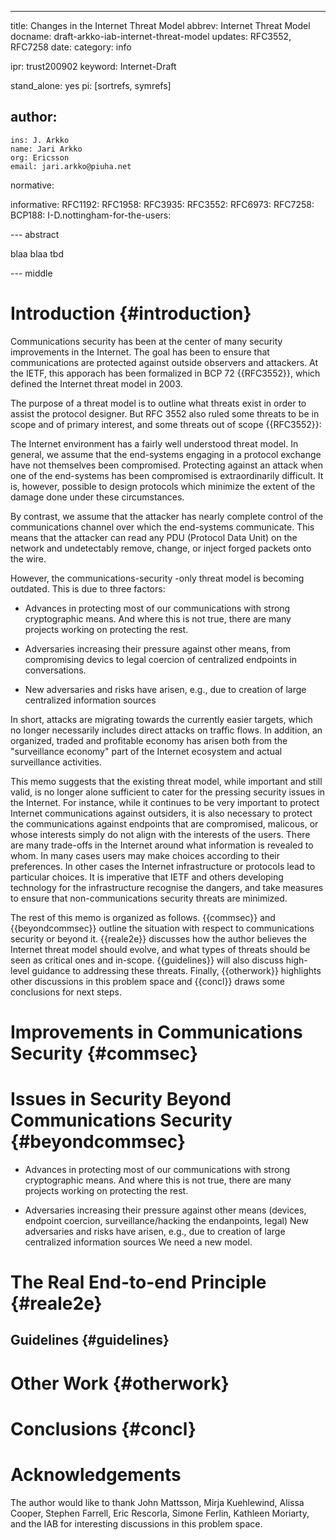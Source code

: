 ---
title: Changes in the Internet Threat Model
abbrev: Internet Threat Model
docname: draft-arkko-iab-internet-threat-model
updates: RFC3552, RFC7258
date:
category: info

ipr: trust200902
keyword: Internet-Draft

stand_alone: yes
pi: [sortrefs, symrefs]

author:
  -
    ins: J. Arkko
    name: Jari Arkko
    org: Ericsson
    email: jari.arkko@piuha.net

normative:

informative:
  RFC1192:
  RFC1958:
  RFC3935: 
  RFC3552:
  RFC6973:
  RFC7258:
  BCP188:
  I-D.nottingham-for-the-users:

--- abstract

blaa blaa tbd

--- middle

# Introduction {#introduction}

Communications security has been at the center of many security improvements in the Internet. The goal has been to ensure that communications are protected against outside observers and attackers. At the IETF, this apporach has been formalized in BCP 72 {{RFC3552}}, which defined the Internet threat model in 2003.

The purpose of a threat model is to outline what threats exist in order to assist the protocol designer. But RFC 3552 also ruled some threats to be in scope and of primary interest, and some threats out of scope {{RFC3552}}:

   The Internet environment has a fairly well understood threat model.
   In general, we assume that the end-systems engaging in a protocol
   exchange have not themselves been compromised.  Protecting against an
   attack when one of the end-systems has been compromised is
   extraordinarily difficult.  It is, however, possible to design
   protocols which minimize the extent of the damage done under these
   circumstances.

   By contrast, we assume that the attacker has nearly complete control
   of the communications channel over which the end-systems communicate.
   This means that the attacker can read any PDU (Protocol Data Unit) on
   the network and undetectably remove, change, or inject forged packets
   onto the wire. 

However, the communications-security -only threat model is becoming outdated. This is due to three factors:

* Advances in protecting most of our communications with strong cryptographic means. And where this is not true, there are many projects working on protecting the rest.

* Adversaries increasing their pressure against other means, from compromising devics to legal coercion of centralized endpoints in conversations.

* New adversaries and risks have arisen, e.g., due to creation of large centralized information sources

In short, attacks are migrating towards the currently easier targets, which no longer necessarily includes direct attacks on traffic flows. In addition, an organized, traded and profitable economy has arisen both from the "surveillance economy" part of the Internet ecosystem and actual surveillance activities.

This memo suggests that the existing threat model, while important and still valid, is no longer alone sufficient to cater for the pressing security issues in the Internet. For instance, while it continues to be very important to protect Internet communications against outsiders, it is also necessary to protect the communications against endpoints that are compromised, malicous, or whose interests simply do not align with the interests of the users. There are many trade-offs in the Internet around what information is revealed to whom. In many cases users may make choices according to their preferences. In other cases the Internet infrastructure or protocols lead to particular choices. It is imperative that IETF and others developing technology for the infrastructure recognise the dangers, and take measures to ensure that non-communications security threats are minimized.

The rest of this memo is organized as follows. {{commsec}} and {{beyondcommsec}} outline the situation with respect to communications security or beyond it. {{reale2e}} discusses how the author believes the Internet threat model should evolve, and what types of threats should be seen as critical ones and in-scope. {{guidelines}} will also discuss high-level guidance to addressing these threats. Finally, {{otherwork}} highlights other discussions in this problem space and {{concl}} draws some conclusions for next steps.

# Improvements in Communications Security {#commsec}

# Issues in Security Beyond Communications Security {#beyondcommsec}

* Advances in protecting most of our communications with strong cryptographic means. And where this is not true, there are many projects working on protecting the rest.

* Adversaries increasing their pressure against other means (devices, endpoint coercion, surveillance/hacking the endanpoints, legal)
New adversaries and risks have arisen, e.g., due to creation of large centralized information sources
We need a new model.



# The Real End-to-end Principle {#reale2e}

## Guidelines {#guidelines}

# Other Work {#otherwork}

# Conclusions {#concl}

# Acknowledgements

The author would like to thank John Mattsson, Mirja Kuehlewind, Alissa Cooper, Stephen Farrell, Eric Rescorla, Simone Ferlin, Kathleen Moriarty, and the IAB for interesting discussions in this problem space.
